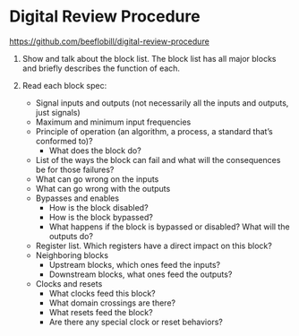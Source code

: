 # Digital Review Procedure

https://github.com/beeflobill/digital-review-procedure



1. Show and talk about the block list.
  The block list has all major blocks and briefly describes the function of each.
   
2. Read each block spec:
   * Signal inputs and outputs (not necessarily all the inputs and outputs, just signals)
   * Maximum and minimum input frequencies
   * Principle of operation (an algorithm, a process, a standard that’s conformed to)?
      - What does the block do?
   * List of the ways the block can fail and what will the consequences be for those failures?
   * What can go wrong on the inputs
   * What can go wrong with the outputs
   * Bypasses and enables
      - How is the block disabled?
      - How is the block bypassed?
      - What happens if the block is bypassed or disabled?  What will the outputs do?
   * Register list.  Which registers have a direct impact on this block?
   * Neighboring blocks
      - Upstream blocks, which ones feed the inputs?
      - Downstream blocks, what ones feed the outputs?
   * Clocks and resets
      - What clocks feed this block?
      - What domain crossings are there?
      - What resets feed the block?
      - Are there any special clock or reset behaviors?
